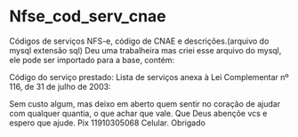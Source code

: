 # Nfse_cod_serv_cnae
Códigos de serviços NFS-e, código de CNAE e descrições.(arquivo do mysql extensão sql)
Deu uma trabalheira mas criei esse arquivo do mysql, ele pode ser importado para a base, contém:

Código do serviço prestado: Lista de serviços anexa à Lei Complementar nº 116, de 31 de julho de 2003:

Sem custo algum, mas deixo em aberto quem sentir no coração de ajudar com qualquer quantia, o que achar que vale.
Que Deus abençõe vcs e espero que ajude.
Pix 11910305068 Celular. 
Obrigado
